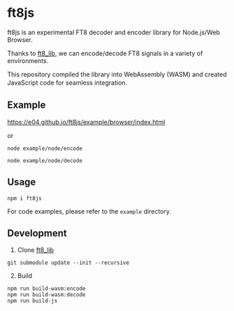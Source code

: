 # ft8js 

ft8js is an experimental FT8 decoder and encoder library for Node.js/Web Browser.

Thanks to [ft8_lib](https://github.com/kgoba/ft8_lib), we can encode/decode FT8 signals in a variety of environments.

This repository compiled the library into WebAssembly (WASM) and created JavaScript code for seamless integration.
　
## Example

https://e04.github.io/ft8js/example/browser/index.html

or 

`node example/node/encode`

`node example/node/decode`

## Usage

`npm i ft8js`

For code examples, please refer to the `example` directory.

## Development

1. Clone [ft8_lib](https://github.com/kgoba/ft8_lib)

```
git submodule update --init --recursive
```

2. Build

```
npm run build-wasm:encode
npm run build-wasm:decode
npm run build-js
```
